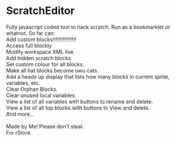 # ScratchEditor
Fully javascript coded tool to hack scratch. Run as a bookmarklet or whatnot.
So far can:
<br>
Add custom blocks!!!!!!!!!!!!!!!!
<br>
Access full blockly
<br>
Modify workspace XML live
<br>
Add hidden scratch blocks
<br>
Set custom colour for all blocks.
<br>
Make all hat blocks become uwu cats.
<br>
Add a heads up display that lists how many blocks in current sprite, variables, etc.
<br>
Clear Orphan Blocks.
<br>
Clear unused local variables.
<br>
View a list of all variables with buttons to rename and delete.
<br>
View a list of all top blocks with buttons to View and delete.
<br>
And more...
<br><br>
Made by Me! Please don't steal.<br>
For rStore.
